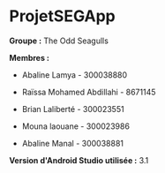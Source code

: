 # ProjetSEGApp

**Groupe :** The Odd Seagulls


**Membres :**
- Abaline Lamya - 300038880

- Raïssa Mohamed Abdillahi - 8671145

- Brian Laliberté - 300023551

- Mouna laouane - 300023986

- Abaline Manal - 300038881 

**Version d'Android Studio utilisée :** 3.1


